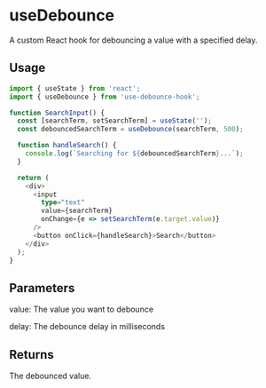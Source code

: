 # useDebounce

A custom React hook for debouncing a value with a specified delay.

## Usage

```ts
import { useState } from 'react';
import { useDebounce } from 'use-debounce-hook';

function SearchInput() {
  const [searchTerm, setSearchTerm] = useState('');
  const debouncedSearchTerm = useDebounce(searchTerm, 500);

  function handleSearch() {
    console.log(`Searching for ${debouncedSearchTerm}...`);
  }

  return (
    <div>
      <input
        type="text"
        value={searchTerm}
        onChange={e => setSearchTerm(e.target.value)}
      />
      <button onClick={handleSearch}>Search</button>
    </div>
  );
}
```

## Parameters

value: The value you want to debounce

delay: The debounce delay in milliseconds

## Returns
The debounced value.

